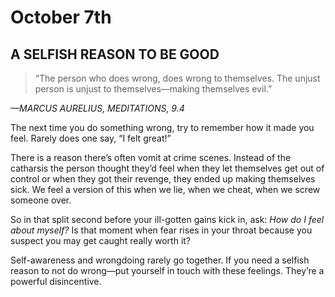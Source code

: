 # October 7th
## A SELFISH REASON TO BE GOOD

> “The person who does wrong, does wrong to themselves. The unjust person is unjust to themselves—making themselves evil.”

*—MARCUS AURELIUS, MEDITATIONS, 9.4*

The next time you do something wrong, try to remember how it made you feel. Rarely does one say, “I felt great!”

There is a reason there’s often vomit at crime scenes. Instead of the catharsis the person thought they’d feel when they let themselves get out of control or when they got their revenge, they ended up making themselves sick. We feel a version of this when we lie, when we cheat, when we screw someone over.

So in that split second before your ill-gotten gains kick in, ask: *How do I feel about myself?* Is that moment when fear rises in your throat because you suspect you may get caught really worth it?

Self-awareness and wrongdoing rarely go together. If you need a selfish reason to not do wrong—put yourself in touch with these feelings. They’re a powerful disincentive.

